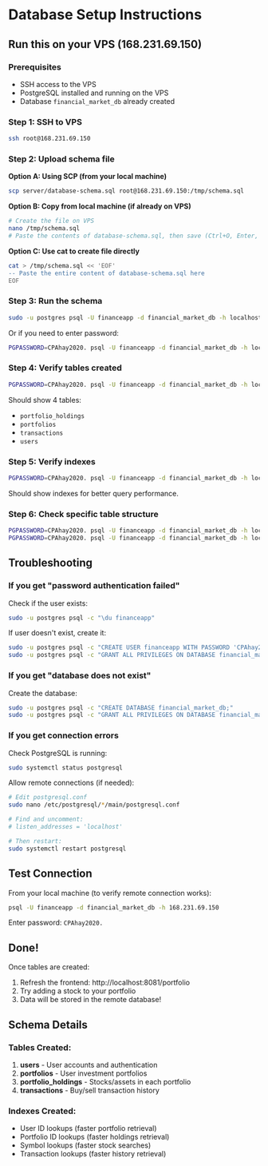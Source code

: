 # Database Setup Instructions

## Run this on your VPS (168.231.69.150)

### Prerequisites
- SSH access to the VPS
- PostgreSQL installed and running on the VPS
- Database `financial_market_db` already created

### Step 1: SSH to VPS
```bash
ssh root@168.231.69.150
```

### Step 2: Upload schema file

**Option A: Using SCP (from your local machine)**
```bash
scp server/database-schema.sql root@168.231.69.150:/tmp/schema.sql
```

**Option B: Copy from local machine (if already on VPS)**
```bash
# Create the file on VPS
nano /tmp/schema.sql
# Paste the contents of database-schema.sql, then save (Ctrl+O, Enter, Ctrl+X)
```

**Option C: Use cat to create file directly**
```bash
cat > /tmp/schema.sql << 'EOF'
-- Paste the entire content of database-schema.sql here
EOF
```

### Step 3: Run the schema
```bash
sudo -u postgres psql -U financeapp -d financial_market_db -h localhost -f /tmp/schema.sql
```

Or if you need to enter password:
```bash
PGPASSWORD=CPAhay2020. psql -U financeapp -d financial_market_db -h localhost -f /tmp/schema.sql
```

### Step 4: Verify tables created
```bash
PGPASSWORD=CPAhay2020. psql -U financeapp -d financial_market_db -h localhost -c "\dt"
```

Should show 4 tables:
- `portfolio_holdings`
- `portfolios`
- `transactions`
- `users`

### Step 5: Verify indexes
```bash
PGPASSWORD=CPAhay2020. psql -U financeapp -d financial_market_db -h localhost -c "\di"
```

Should show indexes for better query performance.

### Step 6: Check specific table structure
```bash
PGPASSWORD=CPAhay2020. psql -U financeapp -d financial_market_db -h localhost -c "\d portfolios"
PGPASSWORD=CPAhay2020. psql -U financeapp -d financial_market_db -h localhost -c "\d portfolio_holdings"
```

## Troubleshooting

### If you get "password authentication failed"
Check if the user exists:
```bash
sudo -u postgres psql -c "\du financeapp"
```

If user doesn't exist, create it:
```bash
sudo -u postgres psql -c "CREATE USER financeapp WITH PASSWORD 'CPAhay2020.';"
sudo -u postgres psql -c "GRANT ALL PRIVILEGES ON DATABASE financial_market_db TO financeapp;"
```

### If you get "database does not exist"
Create the database:
```bash
sudo -u postgres psql -c "CREATE DATABASE financial_market_db;"
sudo -u postgres psql -c "GRANT ALL PRIVILEGES ON DATABASE financial_market_db TO financeapp;"
```

### If you get connection errors
Check PostgreSQL is running:
```bash
sudo systemctl status postgresql
```

Allow remote connections (if needed):
```bash
# Edit postgresql.conf
sudo nano /etc/postgresql/*/main/postgresql.conf

# Find and uncomment:
# listen_addresses = 'localhost'

# Then restart:
sudo systemctl restart postgresql
```

## Test Connection

From your local machine (to verify remote connection works):
```bash
psql -U financeapp -d financial_market_db -h 168.231.69.150
```

Enter password: `CPAhay2020.`

## Done!

Once tables are created:
1. Refresh the frontend: http://localhost:8081/portfolio
2. Try adding a stock to your portfolio
3. Data will be stored in the remote database!

## Schema Details

### Tables Created:
1. **users** - User accounts and authentication
2. **portfolios** - User investment portfolios
3. **portfolio_holdings** - Stocks/assets in each portfolio
4. **transactions** - Buy/sell transaction history

### Indexes Created:
- User ID lookups (faster portfolio retrieval)
- Portfolio ID lookups (faster holdings retrieval)
- Symbol lookups (faster stock searches)
- Transaction lookups (faster history retrieval)

